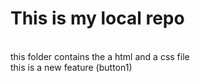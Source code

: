 # This is my local repo
<br>
this folder contains the a html and a css file
<br>
this is a new feature (button1)
